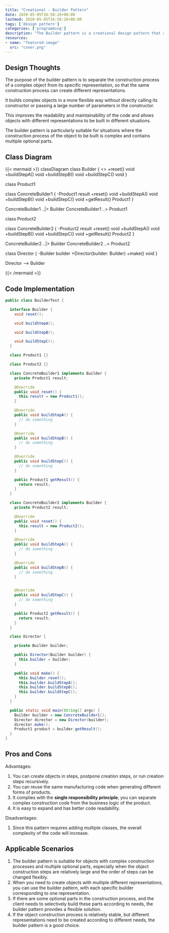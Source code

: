 ```yaml
---
title: "Creational - Builder Pattern"
date: 2020-05-05T16:58:26+08:00
lastmod: 2020-05-05T16:58:26+08:00
tags: ['design pattern']
categories: ['programming']
description: "The Builder pattern is a creational design pattern that allows you to create complex objects in steps. During this process, the user does not need to know the specific internal construction details. The Builder pattern is particularly suitable for situations where the construction process of the object to be built is complex and contains multiple optional parts."
resources:
- name: "featured-image"
  src: "cover.png"
---
```

<!--more-->
## Design Thoughts
The purpose of the builder pattern is to separate the construction process of a complex object from its specific representation, so that the same construction process can create different representations.

It builds complex objects in a more flexible way without directly calling its constructor or passing a large number of parameters in the constructor.

This improves the readability and maintainability of the code and allows objects with different representations to be built in different situations.

The builder pattern is particularly suitable for situations where the construction process of the object to be built is complex and contains multiple optional parts.

## Class Diagram
{{< mermaid >}}
classDiagram
  class Builder {
    <<interface>>
    +reset() void
    +buildStepA() void
    +buildStepB() void
    +buildStepC() void
  }

  class Product1

  class ConcreteBuilder1 {
    -Product1 result
    +reset() void
    +buildStepA() void
    +buildStepB() void
    +buildStepC() void
    +getResult() Product1
  }

  ConcreteBuilder1 ..|> Builder
  ConcreteBuilder1 ..> Product1

  class Product2

  class ConcreteBuilder2 {
    -Product2 result
    +reset() void
    +buildStepA() void
    +buildStepB() void
    +buildStepC() void
    +getResult() Product2
  }

  ConcreteBuilder2 ..|> Builder
  ConcreteBuilder2 ..> Product2

  class Director {
    -Builder builder
    +Director(builder: Builder)
    +make() void
  }

  Director --> Builder

{{< /mermaid >}}

## Code Implementation
```java
public class BuilderTest {

  interface Builder {
    void reset();

    void buildStepA();

    void buildStepB();

    void buildStepC();
  }

  class Product1 {}

  class Product2 {}

  class ConcreteBuilder1 implements Builder {
    private Product1 result;

    @Override
    public void reset() {
      this.result = new Product1();
    }

    @Override
    public void buildStepA() {
      // do something
    }

    @Override
    public void buildStepB() {
      // do something
    }

    @Override
    public void buildStepC() {
      // do something
    }

    public Product1 getResult() {
      return result;
    }
  }

  class ConcreteBuilder2 implements Builder {
    private Product2 result;

    @Override
    public void reset() {
      this.result = new Product2();
    }

    @Override
    public void buildStepA() {
      // do something
    }

    @Override
    public void buildStepB() {
      // do something
    }


    @Override
    public void buildStepC() {
      // do something
    }

    public Product2 getResult() {
      return result;
    }
  }

  class Director {

    private Builder builder;

    public Director(Builder builder) {
      this.builder = builder;
    }

    public void make() {
      this.builder.reset();
      this.builder.buildStepA();
      this.builder.buildStepB();
      this.builder.buildStepC();
    }
  }

  public static void main(String[] args) {
    Builder builder = new ConcreteBuilder1();
    Director director = new Director(builder);
    director.make();
    Product1 product = builder.getResult();
  }
}
```

## Pros and Cons
Advantages:
1. You can create objects in steps, postpone creation steps, or run creation steps recursively.
2. You can reuse the same manufacturing code when generating different forms of products.
3. It complies with the **single responsibility principle**; you can separate complex construction code from the business logic of the product.
4. It is easy to expand and has better code readability.

Disadvantages:
1. Since this pattern requires adding multiple classes, the overall complexity of the code will increase.

## Applicable Scenarios
1. The builder pattern is suitable for objects with complex construction processes and multiple optional parts, especially when the object construction steps are relatively large and the order of steps can be changed flexibly.
2. When you need to create objects with multiple different representations, you can use the builder pattern, with each specific builder corresponding to one representation.
3. If there are some optional parts in the construction process, and the client needs to selectively build these parts according to needs, the builder pattern provides a flexible solution.
4. If the object construction process is relatively stable, but different representations need to be created according to different needs, the builder pattern is a good choice.